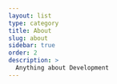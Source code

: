 ```yaml
---
layout: list
type: category
title: About
slug: about
sidebar: true
order: 2
description: >
  Anything about Development
---
```

